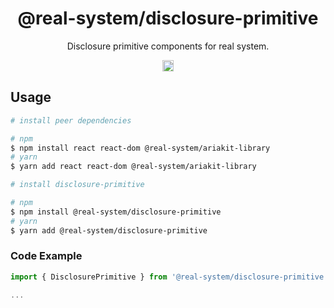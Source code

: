 <h1 align="center">@real-system/disclosure-primitive</h1>
<p align="center">Disclosure primitive components for real system.</p>
<p align="center">
<a href="https://www.npmjs.com/package/@real-system/disclosure-primitive"><img src="https://badgen.net/npm/v/@real-system/disclosure-primitive?label=&icon=npm&color=blue" alt="npm version" height="18"/></a>
</p>

## Usage

```bash
# install peer dependencies

# npm
$ npm install react react-dom @real-system/ariakit-library
# yarn
$ yarn add react react-dom @real-system/ariakit-library

# install disclosure-primitive

# npm
$ npm install @real-system/disclosure-primitive
# yarn
$ yarn add @real-system/disclosure-primitive
```

### Code Example

```typescript
import { DisclosurePrimitive } from '@real-system/disclosure-primitive';

...

```
